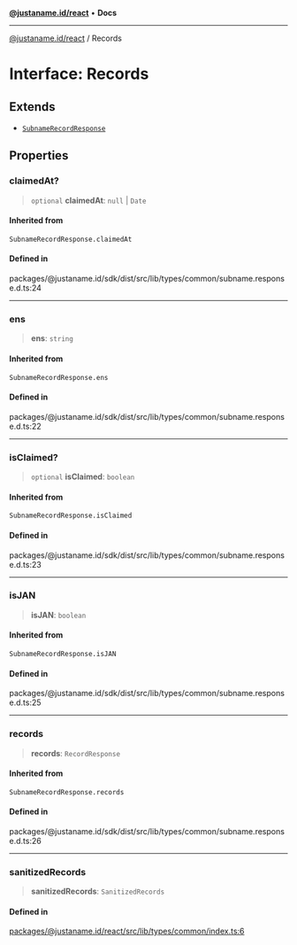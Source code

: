 [**@justaname.id/react**](../README.md) • **Docs**

***

[@justaname.id/react](../globals.md) / Records

# Interface: Records

## Extends

- [`SubnameRecordResponse`](../type-aliases/SubnameRecordResponse.md)

## Properties

### claimedAt?

> `optional` **claimedAt**: `null` \| `Date`

#### Inherited from

`SubnameRecordResponse.claimedAt`

#### Defined in

packages/@justaname.id/sdk/dist/src/lib/types/common/subname.response.d.ts:24

***

### ens

> **ens**: `string`

#### Inherited from

`SubnameRecordResponse.ens`

#### Defined in

packages/@justaname.id/sdk/dist/src/lib/types/common/subname.response.d.ts:22

***

### isClaimed?

> `optional` **isClaimed**: `boolean`

#### Inherited from

`SubnameRecordResponse.isClaimed`

#### Defined in

packages/@justaname.id/sdk/dist/src/lib/types/common/subname.response.d.ts:23

***

### isJAN

> **isJAN**: `boolean`

#### Inherited from

`SubnameRecordResponse.isJAN`

#### Defined in

packages/@justaname.id/sdk/dist/src/lib/types/common/subname.response.d.ts:25

***

### records

> **records**: `RecordResponse`

#### Inherited from

`SubnameRecordResponse.records`

#### Defined in

packages/@justaname.id/sdk/dist/src/lib/types/common/subname.response.d.ts:26

***

### sanitizedRecords

> **sanitizedRecords**: `SanitizedRecords`

#### Defined in

[packages/@justaname.id/react/src/lib/types/common/index.ts:6](https://github.com/JustaName-id/JustaName-sdk/blob/dc845c10af242e3ca87d95ef392516ac0bfa8b95/packages/@justaname.id/react/src/lib/types/common/index.ts#L6)
